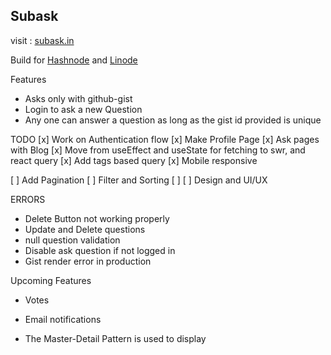 ## Subask 


visit : [subask.in](https://subask.in)


Build for [Hashnode](https://hashnode.com) and [Linode](https://www.linode.com)





Features
- Asks only with github-gist
- Login to ask a new Question
- Any one can answer a question as long as the gist id provided is unique


TODO
[x] Work on Authentication flow
[x] Make Profile Page
[x] Ask pages with Blog 
[x] Move from useEffect and useState for fetching to swr, and react query
[x] Add tags based query
[x] Mobile responsive



[ ] Add Pagination 
[ ] Filter and Sorting
[ ] 
[ ] Design and UI/UX


ERRORS 
 - Delete Button not working properly
 - Update and Delete questions
 - null question validation
 - Disable ask question if not logged in 
 - Gist render error in production


Upcoming Features
 - Votes 
 - Email notifications

- The Master-Detail Pattern is used to display 